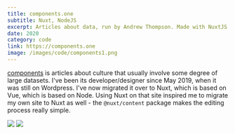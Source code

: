 ```yaml
---
title: components.one
subtitle: Nuxt, NodeJS
excerpt: Articles about data, run by Andrew Thompson. Made with NuxtJS.
date: 2020
category: code
link: https://components.one
image: /images/code/components1.png
---
```


[components](https://components.one) is articles about culture that usually involve some degree of large datasets. I've been its developer/designer since May 2019, when it was still on Wordpress. I've now migrated it over to Nuxt, which is based on Vue, which is based on Node. Using Nuxt on that site inspired me to migrate my own site to Nuxt as well - the `@nuxt/content` package makes the editing process really simple.

<div class="gallery">

![](/images/code/components1.png)
![](/images/code/components2.png)

</div>